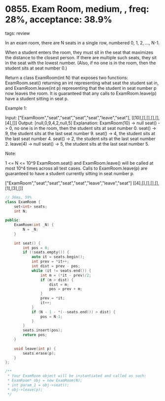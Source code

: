 # 0855. Exam Room, medium, , freq: 28%, acceptance: 38.9%
tags: review

In an exam room, there are N seats in a single row, numbered 0, 1, 2, ..., N-1.

When a student enters the room, they must sit in the seat that maximizes the distance to the closest person.  If there are multiple such seats, they sit in the seat with the lowest number.  (Also, if no one is in the room, then the student sits at seat number 0.)

Return a class ExamRoom(int N) that exposes two functions: ExamRoom.seat() returning an int representing what seat the student sat in, and ExamRoom.leave(int p) representing that the student in seat number p now leaves the room.  It is guaranteed that any calls to ExamRoom.leave(p) have a student sitting in seat p.

 

Example 1:

Input: ["ExamRoom","seat","seat","seat","seat","leave","seat"], [[10],[],[],[],[],[4],[]]
Output: [null,0,9,4,2,null,5]
Explanation:
ExamRoom(10) -> null
seat() -> 0, no one is in the room, then the student sits at seat number 0.
seat() -> 9, the student sits at the last seat number 9.
seat() -> 4, the student sits at the last seat number 4.
seat() -> 2, the student sits at the last seat number 2.
leave(4) -> null
seat() -> 5, the student sits at the last seat number 5.
​​​​​​​

Note:

1 <= N <= 10^9
ExamRoom.seat() and ExamRoom.leave() will be called at most 10^4 times across all test cases.
Calls to ExamRoom.leave(p) are guaranteed to have a student currently sitting in seat number p.

["ExamRoom","seat","seat","seat","seat","leave","leave","seat"]
[[4],[],[],[],[],[1],[3],[]]

```c++
// 36ms, 59%
class ExamRoom {
    set<int> seats;
    int N;
    
public:
    ExamRoom(int _N) {
        N = _N;
    }
    
    int seat() {
        int pos = 0;
        if (!seats.empty()) {
            auto it = seats.begin();
            int prev = *it++;
            int dist = prev - pos;
            while (it != seats.end()) {
                int m = (*it - prev)/2;
                if (m > dist) {
                    dist = m;
                    pos = prev + m;
                }
                prev = *it;
                it++;
            }
            if (N - 1 - *(--seats.end()) > dist) {
                pos = N-1;
            }
        }
        seats.insert(pos);
        return pos;
    }
    
    void leave(int p) {
        seats.erase(p);
    }
};

/**
 * Your ExamRoom object will be instantiated and called as such:
 * ExamRoom* obj = new ExamRoom(N);
 * int param_1 = obj->seat();
 * obj->leave(p);
 */
```
